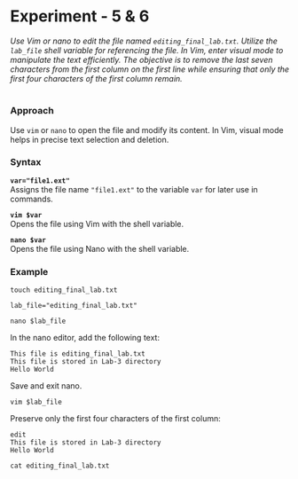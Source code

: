 # **Experiment - 5 & 6**

_Use Vim or nano to edit the file named `editing_final_lab.txt`. Utilize the `lab_file` shell variable for referencing the file. In Vim, enter visual mode to manipulate the text efficiently. The objective is to remove the last seven characters from the first column on the first line while ensuring that only the first four characters of the first column remain._

#

### **Approach**

Use `vim` or `nano` to open the file and modify its content. In Vim, visual mode helps in precise text selection and deletion.

### **Syntax**

**`var="file1.ext"`**  
Assigns the file name `"file1.ext"` to the variable `var` for later use in commands.

**`vim $var`**  
Opens the file using Vim with the shell variable.

**`nano $var`**  
Opens the file using Nano with the shell variable.

### **Example**

```
touch editing_final_lab.txt

```

```
lab_file="editing_final_lab.txt"

```

```
nano $lab_file

```

In the nano editor, add the following text:

```
This file is editing_final_lab.txt
This file is stored in Lab-3 directory
Hello World
```

Save and exit nano.

```
vim $lab_file

```

Preserve only the first four characters of the first column:

```
edit
This file is stored in Lab-3 directory
Hello World
```

```
cat editing_final_lab.txt

```

#
